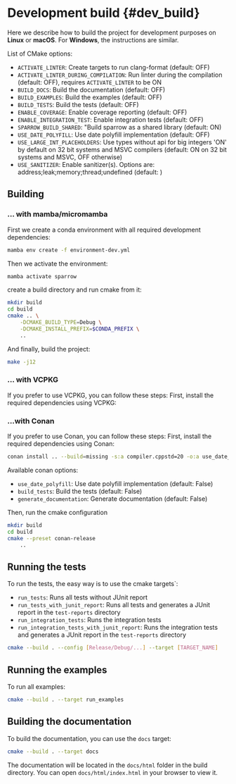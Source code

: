 # Development build                             {#dev_build}

Here we describe how to build the project for development purposes on **Linux** or **macOS**.
For **Windows**, the instructions are similar.

List of CMake options:
- `ACTIVATE_LINTER`: Create targets to run clang-format (default: OFF)
- `ACTIVATE_LINTER_DURING_COMPILATION`: Run linter during the compilation (default: OFF), 
  requires `ACTIVATE_LINTER` to be ON
- `BUILD_DOCS`: Build the documentation (default: OFF)
- `BUILD_EXAMPLES`: Build the examples (default: OFF)
- `BUILD_TESTS`: Build the tests (default: OFF)
- `ENABLE_COVERAGE`: Enable coverage reporting (default: OFF)
- `ENABLE_INTEGRATION_TEST`: Enable integration tests (default: OFF)
- `SPARROW_BUILD_SHARED`: "Build sparrow as a shared library (default: ON)
- `USE_DATE_POLYFILL`: Use date polyfill implementation (default: OFF)
- `USE_LARGE_INT_PLACEHOLDERS`: Use types without api for big integers 'ON' by default on 32 bit systems and MSVC compilers (default: ON on 32 bit systems and MSVC, OFF otherwise)
- `USE_SANITIZER`: Enable sanitizer(s). Options are: address;leak;memory;thread;undefined (default: )

## Building

### ... with mamba/micromamba

First we create a conda environment with all required development dependencies: 

```bash
mamba env create -f environment-dev.yml
```

Then we activate the environment:

```bash 
mamba activate sparrow
```

create a build directory and run cmake from it:

```bash
mkdir build
cd build
cmake .. \
    -DCMAKE_BUILD_TYPE=Debug \
    -DCMAKE_INSTALL_PREFIX=$CONDA_PREFIX \
    ..
```

And finally, build the project:

```bash
make -j12
```

### ... with VCPKG
If you prefer to use VCPKG, you can follow these steps:
First, install the required dependencies using VCPKG:



### ...with Conan

If you prefer to use Conan, you can follow these steps:
First, install the required dependencies using Conan:

```bash
conan install .. --build=missing -s:a compiler.cppstd=20 -o:a use_date_polyfill=True -o:a build_tests=True ...
```
Available conan options:
- `use_date_polyfill`: Use date polyfill implementation (default: False)
- `build_tests`: Build the tests (default: False)
- `generate_documentation`: Generate documentation (default: False)

Then, run the cmake configuration

```bash
mkdir build
cd build
cmake --preset conan-release 
    ..
```

## Running the tests

To run the tests, the easy way is to use the cmake targets`:
- `run_tests`: Runs all tests without JUnit report
- `run_tests_with_junit_report`: Runs all tests and generates a JUnit report in the `test-reports` directory
- `run_integration_tests`: Runs the integration tests
- `run_integration_tests_with_junit_report`: Runs the integration tests and generates a JUnit report in the `test-reports` directory


```bash
cmake --build . --config [Release/Debug/...] --target [TARGET_NAME]
```

Running the examples
--------------------
To run all examples:
```bash
cmake --build . --target run_examples
```

Building the documentation
--------------------------
To build the documentation, you can use the `docs` target:
```bash
cmake --build . --target docs
```

The documentation will be located in the `docs/html` folder in the build directory. You can open `docs/html/index.html` in your browser to view it.
